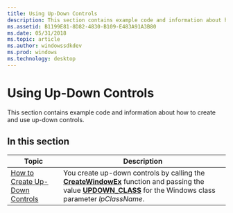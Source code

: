 ```yaml
---
title: Using Up-Down Controls
description: This section contains example code and information about how to create and use up-down controls.
ms.assetid: B1199E81-8D82-4830-B109-E483A91A3B80
ms.date: 05/31/2018
ms.topic: article
ms.author: windowssdkdev
ms.prod: windows
ms.technology: desktop
---
```


# Using Up-Down Controls

This section contains example code and information about how to create and use up-down controls.

## In this section



| Topic                                                                      | Description                                                                                                                                                                                                                                          |
|----------------------------------------------------------------------------|------------------------------------------------------------------------------------------------------------------------------------------------------------------------------------------------------------------------------------------------------|
| [How to Create Up-Down Controls](create-an-up-down-control.md)<br/> | You create up-down controls by calling the [**CreateWindowEx**](https://msdn.microsoft.com/library/windows/desktop/ms632680) function and passing the value [**UPDOWN\_CLASS**](common-control-window-classes.md#updown-class) for the Windows class parameter *lpClassName*. <br/> |



 

 

 






